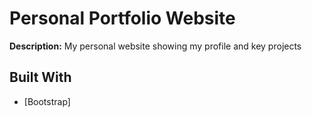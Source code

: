 # Personal Portfolio Website


<b>Description:</b>
My personal website showing my profile and key projects


## Built With

- [Bootstrap]

